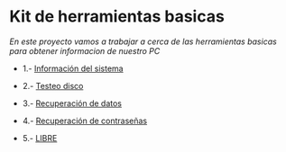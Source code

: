 # Kit de herramientas basicas
*En este proyecto vamos a trabajar a cerca de las herramientas basicas para obtener informacion de nuestro PC* 


* 1.- [Información del sistema](Contenidos/introduccion.md)

* 2.- [Testeo disco](Contenidos/testeo.md)

* 3.- [Recuperación de datos](Contenidos/recuperacion.md)

* 4.- [Recuperación de contraseñas](Contenidos/contraseña.md)

* 5.- [LIBRE](Contenidos/libre.md)
